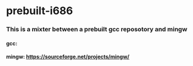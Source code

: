 # prebuilt-i686
 
### This is a mixter between a prebuilt gcc reposotory and mingw
#### gcc:
#### mingw: https://sourceforge.net/projects/mingw/
